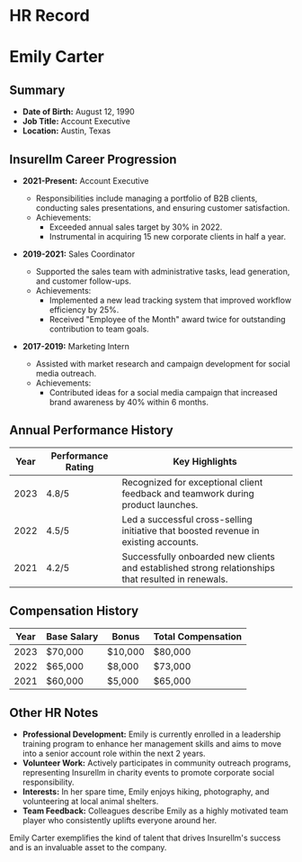 # HR Record

# Emily Carter

## Summary
- **Date of Birth:** August 12, 1990  
- **Job Title:** Account Executive  
- **Location:** Austin, Texas  

## Insurellm Career Progression
- **2021-Present:** Account Executive  
  - Responsibilities include managing a portfolio of B2B clients, conducting sales presentations, and ensuring customer satisfaction.  
  - Achievements: 
    - Exceeded annual sales target by 30% in 2022.
    - Instrumental in acquiring 15 new corporate clients in half a year.
  
- **2019-2021:** Sales Coordinator  
  - Supported the sales team with administrative tasks, lead generation, and customer follow-ups.
  - Achievements:
    - Implemented a new lead tracking system that improved workflow efficiency by 25%.  
    - Received "Employee of the Month" award twice for outstanding contribution to team goals.  

- **2017-2019:** Marketing Intern  
  - Assisted with market research and campaign development for social media outreach.  
  - Achievements:  
    - Contributed ideas for a social media campaign that increased brand awareness by 40% within 6 months.  

## Annual Performance History
| Year | Performance Rating | Key Highlights |
|------|--------------------|----------------|
| 2023 | 4.8/5              | Recognized for exceptional client feedback and teamwork during product launches. |
| 2022 | 4.5/5              | Led a successful cross-selling initiative that boosted revenue in existing accounts. |
| 2021 | 4.2/5              | Successfully onboarded new clients and established strong relationships that resulted in renewals. |

## Compensation History
| Year | Base Salary | Bonus         | Total Compensation |
|------|-------------|---------------|--------------------|
| 2023 | $70,000     | $10,000       | $80,000            |
| 2022 | $65,000     | $8,000        | $73,000            |
| 2021 | $60,000     | $5,000        | $65,000            |

## Other HR Notes
- **Professional Development:** Emily is currently enrolled in a leadership training program to enhance her management skills and aims to move into a senior account role within the next 2 years.  
- **Volunteer Work:** Actively participates in community outreach programs, representing Insurellm in charity events to promote corporate social responsibility.  
- **Interests:** In her spare time, Emily enjoys hiking, photography, and volunteering at local animal shelters.  
- **Team Feedback:** Colleagues describe Emily as a highly motivated team player who consistently uplifts everyone around her.  

Emily Carter exemplifies the kind of talent that drives Insurellm's success and is an invaluable asset to the company.